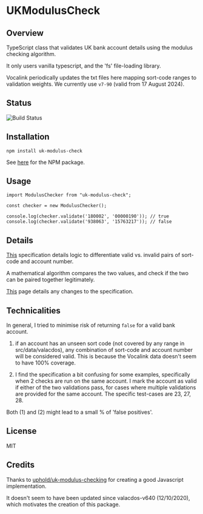 # UKModulusCheck

## Overview

TypeScript class that validates UK bank account details using the modulus checking algorithm. 

It only users vanilla typescript, and the 'fs' file-loading library. 

Vocalink periodically updates the txt files here mapping sort-code ranges to validation weights. We currently use `v7-90` (valid from 17 August 2024). 

## Status

![Build Status](https://github.com/oli5679/uk-modulus-check/actions/workflows/ci.yml/badge.svg)

## Installation

```
npm install uk-modulus-check
```

See [here](https://www.npmjs.com/package/uk-modulus-check) for the NPM package.

## Usage


```
import ModulusChecker from "uk-modulus-check";

const checker = new ModulusChecker();

console.log(checker.validate('180002', '00000190')); // true
console.log(checker.validate('938063', '15763217')); // false
```

## Details

[This](https://www.vocalink.com/media/a2febq5m/validating-account-numbers-uk-modulus-checking-v7-90.pdf) specification details logic to differentiate valid vs. invalid pairs of sort-code and account number. 

A mathematical algorithm compares the two values, and check if the two can be paired together legitimately.

[This](https://www.vocalink.com/tools/modulus-checking/) page details any changes to the specification.

## Technicalities

In general, I tried to minimise risk of returning `false` for a valid bank account.

1. if an account has an unseen sort code (not covered by any range in src/data/valacdos), any combination of sort-code and account number will be considered valid. This is because the Vocalink data doesn't seem to have 100% coverage. 

2. I find the specification a bit confusing for some examples, specifically when 2 checks are run on the same account. I mark the account as valid if either of the two validations pass, for cases where multiple validations are provided for the same account. The specific test-cases are 23, 27, 28. 

Both (1) and (2) might lead to a small % of 'false positives'. 

## License

MIT

## Credits

Thanks to [uphold/uk-modulus-checking](https://github.com/uphold/uk-modulus-checking) for creating a good Javascript implementation. 

It doesn't seem to have been updated since valacdos-v640 (12/10/2020), which motivates the creation of this package.



